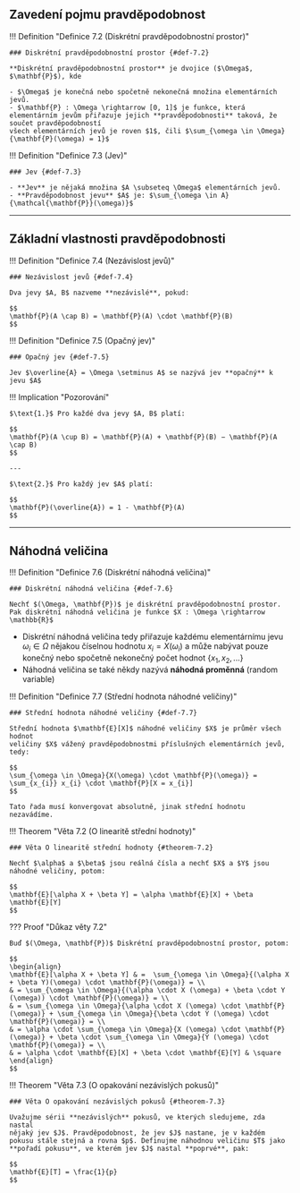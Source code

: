 ## Zavedení pojmu pravděpodobnost

<a id="def-7.2"></a>
!!! Definition "Definice 7.2 (Diskrétní pravděpodobnostní prostor)"

    ### Diskrétní pravděpodobnostní prostor {#def-7.2}

    **Diskrétní pravděpodobnostní prostor** je dvojice ($\Omega$, $\mathbf{P}$), kde

    - $\Omega$ je konečná nebo spočetně nekonečná množina elementárních jevů.
    - $\mathbf{P} : \Omega \rightarrow [0, 1]$ je funkce, která elementárním jevům přiřazuje jejich **pravděpodobnosti** taková, že součet pravděpodobností 
    všech elementárních jevů je roven $1$, čili $\sum_{\omega \in \Omega}{\mathbf{P}(\omega) = 1}$

<a id="def-7.3"></a>
!!! Definition "Definice 7.3 (Jev)"

    ### Jev {#def-7.3}

    - **Jev** je nějaká množina $A \subseteq \Omega$ elementárních jevů.
    - **Pravděpodobnost jevu** $A$ je: $\sum_{\omega \in A}{\mathcal{\mathbf{P}}(\omega)}$

---

## Základní vlastnosti pravděpodobnosti

<a id="def-7.4"></a>
!!! Definition "Definice 7.4 (Nezávislost jevů)"

    ### Nezávislost jevů {#def-7.4}

    Dva jevy $A, B$ nazveme **nezávislé**, pokud:

    $$
    \mathbf{P}(A \cap B) = \mathbf{P}(A) \cdot \mathbf{P}(B)
    $$

<a id="def-7.5"></a>
!!! Definition "Definice 7.5 (Opačný jev)"

    ### Opačný jev {#def-7.5}

    Jev $\overline{A} = \Omega \setminus A$ se nazývá jev **opačný** k jevu $A$

!!! Implication "Pozorování"

    $\text{1.}$ Pro každé dva jevy $A, B$ platí:

    $$
    \mathbf{P}(A \cup B) = \mathbf{P}(A) + \mathbf{P}(B) − \mathbf{P}(A \cap B)
    $$

    ---

    $\text{2.}$ Pro každý jev $A$ platí:

    $$
    \mathbf{P}(\overline{A}) = 1 - \mathbf{P}(A)
    $$

---

## Náhodná veličina

<a id="def-7.6"></a>
!!! Definition "Definice 7.6 (Diskrétní náhodná veličina)"

    ### Diskrétní náhodná veličina {#def-7.6}

    Nechť $(\Omega, \mathbf{P})$ je diskrétní pravděpodobnostní prostor. Pak diskrétní náhodná veličina je funkce $X : \Omega \rightarrow \mathbb{R}$

- Diskrétní náhodná veličina tedy přiřazuje každému elementárnímu jevu $ω_{i} \in \Omega$ nějakou číselnou
  hodnotu $x_{i} = X(ω_{i})$ a může nabývat pouze konečný nebo spočetně
  nekonečný počet hodnot $\{x_{1}, x_{2}, . . .\}$
- Náhodná veličina se také někdy nazývá **náhodná proměnná** (random variable)

<a id="def-7.7"></a>
!!! Definition "Definice 7.7 (Střední hodnota náhodné veličiny)"

    ### Střední hodnota náhodné veličiny {#def-7.7}

    Střední hodnota $\mathbf{E}[X]$ náhodné veličiny $X$ je průměr všech hodnot
    veličiny $X$ vážený pravděpodobnostmi příslušných elementárních jevů,
    tedy:
    
    $$
    \sum_{\omega \in \Omega}{X(\omega) \cdot \mathbf{P}(\omega)} = \sum_{x_{i}} x_{i} \cdot \mathbf{P}[X = x_{i}]
    $$
    
    Tato řada musí konvergovat absolutně, jinak střední hodnotu
    nezavádíme.

<a id="theorem-7.2"></a>
!!! Theorem "Věta 7.2 (O linearitě střední hodnoty)"

    ### Věta O linearitě střední hodnoty {#theorem-7.2}

    Nechť $\alpha$ a $\beta$ jsou reálná čísla a nechť $X$ a $Y$ jsou náhodné veličiny, potom:

    $$
    \mathbf{E}[\alpha X + \beta Y] = \alpha \mathbf{E}[X] + \beta \mathbf{E}[Y]
    $$

??? Proof "Důkaz věty 7.2"

    Buď $(\Omega, \mathbf{P})$ Diskrétní pravděpodobnostní prostor, potom:

    $$
    \begin{align}
    \mathbf{E}[\alpha X + \beta Y] & =  \sum_{\omega \in \Omega}{(\alpha X + \beta Y)(\omega) \cdot \mathbf{P}(\omega)} = \\
    & = \sum_{\omega \in \Omega}{(\alpha \cdot X (\omega) + \beta \cdot Y (\omega)) \cdot \mathbf{P}(\omega)} = \\
    & = \sum_{\omega \in \Omega}{\alpha \cdot X (\omega) \cdot \mathbf{P}(\omega)} + \sum_{\omega \in \Omega}{\beta \cdot Y (\omega) \cdot \mathbf{P}(\omega)} = \\
    & = \alpha \cdot \sum_{\omega \in \Omega}{X (\omega) \cdot \mathbf{P}(\omega)} + \beta \cdot \sum_{\omega \in \Omega}{Y (\omega) \cdot \mathbf{P}(\omega)} = \\
    & = \alpha \cdot \mathbf{E}[X] + \beta \cdot \mathbf{E}[Y] & \square
    \end{align}
    $$

<a id="theorem-7.3"></a>
!!! Theorem "Věta 7.3 (O opakování nezávislých pokusů)"

    ### Věta O opakování nezávislých pokusů {#theorem-7.3}

    Uvažujme sérii **nezávislých** pokusů, ve kterých sledujeme, zda nastal
    nějaký jev $J$. Pravděpodobnost, že jev $J$ nastane, je v každém
    pokusu stále stejná a rovna $p$. Definujme náhodnou veličinu $T$ jako
    **pořadí pokusu**, ve kterém jev $J$ nastal **poprvé**, pak: 

    $$
    \mathbf{E}[T] = \frac{1}{p}
    $$
